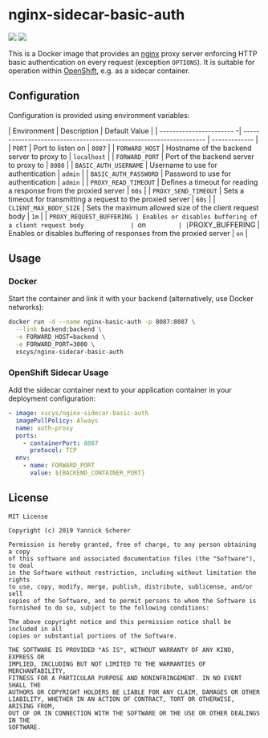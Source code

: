 # nginx-sidecar-basic-auth

[![](https://images.microbadger.com/badges/version/xscys/nginx-sidecar-basic-auth.svg)](https://hub.docker.com/r/xscys/nginx-sidecar-basic-auth)
[![](https://images.microbadger.com/badges/image/xscys/nginx-sidecar-basic-auth.svg)](https://hub.docker.com/r/xscys/nginx-sidecar-basic-auth)

This is a Docker image that provides an [nginx][nginx] proxy server enforcing
HTTP basic authentication on every request (exception `OPTIONS`). It is suitable
for operation within [OpenShift][openshift], e.g. as a sidecar container.

[openshift]: https://openshift.com
[nginx]: https://www.nginx.com

## Configuration

Configuration is provided using environment variables:

| Environment              | Description                                                        | Default Value |
| ----------------------- -| ------------------------------------------------------------------ | ------------- |
| `PORT`                   | Port to listen on                                                  | `8087`        |
| `FORWARD_HOST`           | Hostname of the backend server to proxy to                         | `localhost`   |
| `FORWARD_PORT`           | Port of the backend server to proxy to                             | `8080`        |
| `BASIC_AUTH_USERNAME`    | Username to use for authentication                                 | `admin`       |
| `BASIC_AUTH_PASSWORD`    | Password to use for authentication                                 | `admin`       |
| `PROXY_READ_TIMEOUT`     | Defines a timeout for reading a response from the proxied server   | `60s`         |
| `PROXY_SEND_TIMEOUT`     | Sets a timeout for transmitting a request to the proxied server    | `60s`         |
| `CLIENT_MAX_BODY_SIZE`   | Sets the maximum allowed size of the client request body           | `1m`          |
| `PROXY_REQUEST_BUFFERING | Enables or disables buffering of a client request body             | `on`          |
| `PROXY_BUFFERING         | Enables or disables buffering of responses from the proxied server | `on`          |


## Usage

### Docker

Start the container and link it with your backend (alternatively, use Docker
networks):

```sh
docker run -d --name nginx-basic-auth -p 8087:8087 \
  --link backend:backend \
  -e FORWARD_HOST=backend \
  -e FORWARD_PORT=3000 \
  xscys/nginx-sidecar-basic-auth
```

### OpenShift Sidecar Usage

Add the sidecar container next to your application container in your deployment
configuration:

```yaml
- image: xscys/nginx-sidecar-basic-auth
  imagePullPolicy: Always
  name: auth-proxy
  ports:
    - containerPort: 8087
      protocol: TCP
  env:
    - name: FORWARD_PORT
      value: ${BACKEND_CONTAINER_PORT}
```

## License

```
MIT License

Copyright (c) 2019 Yannick Scherer

Permission is hereby granted, free of charge, to any person obtaining a copy
of this software and associated documentation files (the "Software"), to deal
in the Software without restriction, including without limitation the rights
to use, copy, modify, merge, publish, distribute, sublicense, and/or sell
copies of the Software, and to permit persons to whom the Software is
furnished to do so, subject to the following conditions:

The above copyright notice and this permission notice shall be included in all
copies or substantial portions of the Software.

THE SOFTWARE IS PROVIDED "AS IS", WITHOUT WARRANTY OF ANY KIND, EXPRESS OR
IMPLIED, INCLUDING BUT NOT LIMITED TO THE WARRANTIES OF MERCHANTABILITY,
FITNESS FOR A PARTICULAR PURPOSE AND NONINFRINGEMENT. IN NO EVENT SHALL THE
AUTHORS OR COPYRIGHT HOLDERS BE LIABLE FOR ANY CLAIM, DAMAGES OR OTHER
LIABILITY, WHETHER IN AN ACTION OF CONTRACT, TORT OR OTHERWISE, ARISING FROM,
OUT OF OR IN CONNECTION WITH THE SOFTWARE OR THE USE OR OTHER DEALINGS IN THE
SOFTWARE.
```
